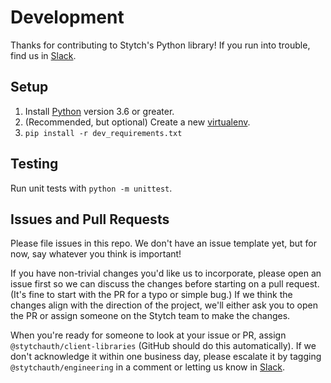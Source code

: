 # Development

Thanks for contributing to Stytch's Python library! If you run into trouble, find us in [Slack].

## Setup

1. Install [Python](https://www.python.org/) version 3.6 or greater.
2. (Recommended, but optional) Create a new [virtualenv](https://docs.python.org/3/tutorial/venv.html).
3. `pip install -r dev_requirements.txt`

## Testing

Run unit tests with `python -m unittest`.

## Issues and Pull Requests

Please file issues in this repo. We don't have an issue template yet, but for now, say whatever you think is important!

If you have non-trivial changes you'd like us to incorporate, please open an issue first so we can discuss the changes before starting on a pull request. (It's fine to start with the PR for a typo or simple bug.) If we think the changes align with the direction of the project, we'll either ask you to open the PR or assign someone on the Stytch team to make the changes.

When you're ready for someone to look at your issue or PR, assign `@stytchauth/client-libraries` (GitHub should do this automatically). If we don't acknowledge it within one business day, please escalate it by tagging `@stytchauth/engineering` in a comment or letting us know in [Slack].

[slack]: https://join.slack.com/t/stytch/shared_invite/zt-nil4wo92-jApJ9Cl32cJbEd9esKkvyg
